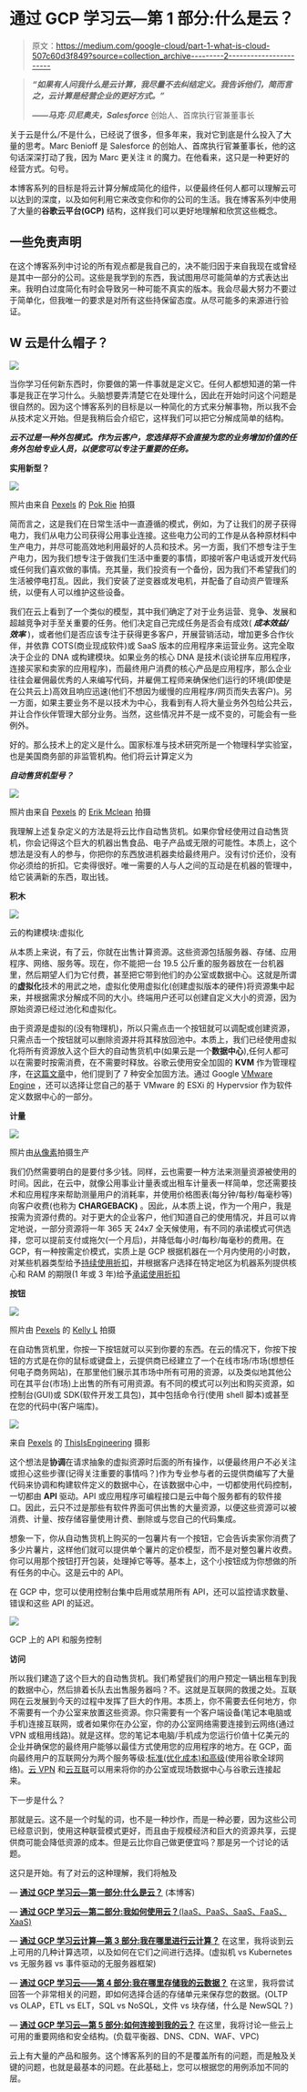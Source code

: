 # 通过 GCP 学习云—第 1 部分:什么是云？

> 原文：<https://medium.com/google-cloud/part-1-what-is-cloud-507c60d3f849?source=collection_archive---------2----------------------->

> ***“如果有人问我什么是云计算，我尽量不去纠结定义。我告诉他们，简而言之，云计算是经营企业的更好方式。”***
> 
> ***——马克·贝尼奥夫，Salesforce*** 创始人、首席执行官兼董事长

关于云是什么/不是什么，已经说了很多，但多年来，我对它到底是什么投入了大量的思考。Marc Benioff 是 Salesforce 的创始人、首席执行官兼董事长，他的这句话深深打动了我，因为 Marc 更关注 it 的魔力。在他看来，这只是一种更好的经营方式。句号。

本博客系列的目标是将云计算分解成简化的组件，以便最终任何人都可以理解云可以达到的深度，以及如何利用它来改变你和你的公司的生活。我在博客系列中使用了大量的**谷歌云平台(GCP)** 结构，这样我们可以更好地理解和欣赏这些概念。

## **一些免责声明**

在这个博客系列中讨论的所有观点都是我自己的，决不能归因于来自我现在或曾经是其中一部分的公司。这些是我学到的东西，我试图用尽可能简单的方式表达出来。我明白过度简化有时会导致另一种可能不真实的版本。我会尽最大努力不要过于简单化，但我唯一的要求是对所有这些持保留态度。从尽可能多的来源进行验证。

## W 云是什么帽子？

![](img/244679ca38645c36c1375fb393b60b39.png)

当你学习任何新东西时，你要做的第一件事就是定义它。任何人都想知道的第一件事是我正在学习什么。头脑想要弄清楚它在处理什么，因此在开始时问这个问题是很自然的。因为这个博客系列的目标是以一种简化的方式来分解事物，所以我不会从技术定义开始。但是我稍后会介绍它，这样我们可以把它分解成简单的结构。

***云不过是一种外包模式。作为云客户，您选择将不会直接为您的业务增加价值的任务外包给专业人员，以便您可以专注于重要的任务。***

**实用新型？**

![](img/d34384ee9af88dfda4738d7dc835bbe8.png)

照片由来自 [Pexels](https://www.pexels.com/photo/transmission-tower-under-gray-sky-189524/?utm_content=attributionCopyText&utm_medium=referral&utm_source=pexels) 的 [Pok Rie](https://www.pexels.com/@pok-rie-33563?utm_content=attributionCopyText&utm_medium=referral&utm_source=pexels) 拍摄

简而言之，这是我们在日常生活中一直遵循的模式，例如，为了让我们的房子获得电力，我们从电力公司获得公用事业连接。这些电力公司的工作是从各种原材料中生产电力，并尽可能高效地利用最好的人员和技术。另一方面，我们不想专注于生产电力，因为我们想专注于做我们生活中重要的事情，即接听客户电话或开发代码或任何我们喜欢做的事情。充其量，我们投资有一个备份，因为我们不希望我们的生活被停电打乱。因此，我们安装了逆变器或发电机，并配备了自动资产管理系统，以便有人可以维护这些设备。

我们在云上看到了一个类似的模型，其中我们确定了对于业务运营、竞争、发展和超越竞争对手至关重要的任务。他们决定自己完成任务是否会有成效( ***成本效益/效率*** )，或者他们是否应该专注于获得更多客户，开展营销活动，增加更多合作伙伴，并依靠 COTS(商业现成软件)或 SaaS 版本的应用程序来运营业务。这完全取决于企业的 DNA 或构建模块。如果业务的核心 DNA 是技术(谈论拼车应用程序，连接买家和卖家的应用程序)，而最终用户消费的核心产品是应用程序，那么企业往往会雇佣最优秀的人来编写代码，并雇佣工程师来确保他们运行的环境(即使是在公共云上)高效且响应迅速(他们不想因为缓慢的应用程序/网页而失去客户)。另一方面，如果主要业务不是以技术为中心，我看到有人将大量业务外包给公共云，并让合作伙伴管理大部分业务。当然，这些情况并不是一成不变的，可能会有一些例外。

好的。那么技术上的定义是什么。国家标准与技术研究所是一个物理科学实验室，也是美国商务部的非监管机构。他们将云计算定义为

> [](https://nvlpubs.nist.gov/nistpubs/Legacy/SP/nistspecialpublication800-145.pdf)

***自动售货机型号？***

![](img/a0e1cd4a5a2a927a4850942a73ceb23d.png)

照片由来自 [Pexels](https://www.pexels.com/photo/bright-soda-and-candy-machines-in-building-4062275/?utm_content=attributionCopyText&utm_medium=referral&utm_source=pexels) 的 [Erik Mclean](https://www.pexels.com/@introspectivedsgn?utm_content=attributionCopyText&utm_medium=referral&utm_source=pexels) 拍摄

我理解上述复杂定义的方法是将云比作自动售货机。如果你曾经使用过自动售货机，你会记得这个巨大的机器出售食品、电子产品或无限的可能性。本质上，这个想法是没有人的参与，你把你的东西放进机器卖给最终用户。没有讨价还价，没有你必须给的折扣。它卖得很好。唯一需要的人与人之间的互动是在机器的管理中，给它装满新的东西，取出钱。

**积木**

![](img/fe3e3dfb3f7eb18518076bccdf0b756c.png)

云的构建模块:虚拟化

从本质上来说，有了云，你就在出售计算资源。这些资源包括服务器、存储、应用程序、网络、服务等。现在，你不能把一台 19.5 公斤重的服务器放在一台机器里，然后期望人们为它付费，甚至把它带到他们的办公室或数据中心。这就是所谓的**虚拟化**技术的用武之地，虚拟化使用虚拟化(创建虚拟版本的硬件)将资源集中起来，并根据需求分解成不同的大小。终端用户还可以创建自定义大小的资源，因为原始资源已经过池化和虚拟化。

由于资源是虚拟的(没有物理机)，所以只需点击一个按钮就可以调配或创建资源，只需点击一个按钮就可以删除资源并将其释放回池中。本质上，我们已经使用虚拟化将所有资源放入这个巨大的自动售货机中(如果云是一个**数据中心**),任何人都可以在需要时按需消费，在不需要时释放。谷歌云使用安全加固的 **KVM** 作为管理程序，在[这篇文章](https://cloud.google.com/blog/products/gcp/7-ways-we-harden-our-kvm-hypervisor-at-google-cloud-security-in-plaintext)中，他们提到了 7 种安全加固方法。通过 Google [VMware Engine](https://cloud.google.com/vmware-engine) ，还可以选择让您自己的基于 VMware 的 ESXi 的 Hypervsior 作为软件定义数据中心的一部分。

**计量**

![](img/dc9eacf0de6765a5ddc554d471b482f6.png)

照片由[从](https://www.pexels.com/@shvets-production?utm_content=attributionCopyText&utm_medium=referral&utm_source=pexels)[像素](https://www.pexels.com/photo/woman-showing-measuring-tape-for-checking-body-forms-6975471/?utm_content=attributionCopyText&utm_medium=referral&utm_source=pexels)拍摄生产

我们仍然需要明白的是要付多少钱。同样，云也需要一种方法来测量资源被使用的时间。因此，在云中，就像公用事业计量表或出租车计量表一样简单，您还需要技术和应用程序来帮助测量用户的消耗率，并使用价格图表(每分钟/每秒/每毫秒等)向客户收费(也称为 **CHARGEBACK)** 。因此，从本质上说，作为一个用户，我是按需为资源付费的。对于更大的企业客户，他们知道自己的使用情况，并且可以肯定地说，一部分资源将一年 365 天 24x7 全天候使用，有不同的承诺模式可供选择，您可以提前支付或拖欠(一个月后)，并降低每小时/每秒/每毫秒的费用。在 GCP，有一种按需定价模式，实质上是 GCP 根据机器在一个月内使用的小时数，对某些机器类型给予[持续使用折扣](https://cloud.google.com/compute/docs/sustained-use-discounts)，并根据客户选择在特定地区为机器系列提供核心和 RAM 的期限(1 年或 3 年)给予[承诺使用折扣](https://cloud.google.com/compute/docs/instances/signing-up-committed-use-discounts)

**按钮**

![](img/862a74efa539fa0676552862576abf7e.png)

照片由 [Pexels](https://www.pexels.com/photo/anonymous-person-pressing-button-of-lift-3861787/?utm_content=attributionCopyText&utm_medium=referral&utm_source=pexels) 的 [Kelly L](https://www.pexels.com/@kelly-l-1179532?utm_content=attributionCopyText&utm_medium=referral&utm_source=pexels) 拍摄

在自动售货机里，你按一下按钮就可以买到你要的东西。在云的情况下，你按下按钮的方式是在你的鼠标或键盘上，云提供商已经建立了一个在线市场/市场(想想任何电子商务网站)，在那里他们展示其市场中所有可用的资源，以及类似地其他公司在其平台(市场)上出售的所有可用资源。有不同的模式可以列出和购买资源，如控制台(GUI)或 SDK(软件开发工具包)，其中包括命令行(使用 shell 脚本)或甚至在您的代码中(客户端库)。

![](img/f057f3f8e1857c0bd123465dd1aa805d.png)

来自 [Pexels](https://www.pexels.com/photo/woman-writing-on-whiteboard-3861943/?utm_content=attributionCopyText&utm_medium=referral&utm_source=pexels) 的 [ThisIsEngineering](https://www.pexels.com/@thisisengineering?utm_content=attributionCopyText&utm_medium=referral&utm_source=pexels) 摄影

这个想法是**协调**在请求抽象的虚拟资源时后面的所有操作，以便最终用户不必关注或担心这些步骤(记得关注重要的事情吗？)作为专业参与者的云提供商编写了大量代码来协调和构建软件定义的数据中心，在该数据中心中，一切都使用代码控制，一切都由 **API** 驱动。API 或应用程序可编程接口是云中每个服务都有的软件接口。因此，云只不过是那些有软件界面可供出售的大量资源，以便这些资源可以被消费、计量、按存储容量使用计费、删除或与您自己的代码集成。

想象一下，你从自动售货机上购买的一包薯片有一个按钮，它会告诉卖家你消费了多少片薯片，这样他们就可以提供单个薯片的定价模型，而不是对整包薯片收费。你可以用那个按钮打开包装，处理掉它等等。基本上，这个小按钮成为你想做的所有任务的中心。这是云中的 API。

在 GCP 中，您可以使用控制台集中启用或禁用所有 API，还可以监控请求数量、错误和这些 API 的延迟。

![](img/f5f077479c3a78f0ff00409c28e8420f.png)

GCP 上的 API 和服务控制

**访问**

所以我们建造了这个巨大的自动售货机。我们希望我们的用户预定一辆出租车到我的数据中心，然后排着长队去出售服务器吗？不。这就是互联网的救援之处。互联网在云发展到今天的过程中发挥了巨大的作用。本质上，你不需要去任何地方，你不需要有一个办公室来放置这些资源。你只需要有一个客户端设备(笔记本电脑或手机)连接互联网，或者如果你在办公室，你的办公室网络需要连接到云网络(通过 VPN 或租用线路)。就是这样。您的笔记本电脑/手机成为您运行价值十亿美元的企业并确保您的最终用户能够以最佳方式使用您的应用程序的地方。在 GCP，面向最终用户的互联网分为两个服务等级:[标准(优化成本)和高级](https://cloud.google.com/network-tiers)(使用谷歌全球网络)。[云 VPN](https://cloud.google.com/network-connectivity/docs/vpn/concepts/overview#:~:text=Cloud%20VPN%20securely%20connects%20your,it%20travels%20over%20the%20internet.) 和[云互联](https://cloud.google.com/network-connectivity/docs/interconnect)可以用来将你的办公室或现场数据中心与谷歌云连接起来。

下一步是什么？

那就是云。这不是一个时髦的词，也不是一种炒作，而是一种必要，因为这些公司已经意识到，使用这种联营模式更好，而且由于规模经济和巨大的资源共享，云提供商可能会降低资源的成本。但是云比你自己做更便宜吗？那是另一个讨论的话题。

这只是开始。有了对云的这种理解，我们将触及

— [**通过 GCP 学习云—第一部分:什么是云？**](/@abhinavbhatiaoncloud/part-1-what-is-cloud-507c60d3f849?source=your_stories_page----------------------------------------) (本博客)

— [**通过 GCP 学习云—第二部分:我如何使用云？**(IaaS、PaaS、SaaS、FaaS、XaaS)](/@abhinavbhatiaoncloud/part-2-how-can-i-consume-cloud-98fa1c2880aa?source=your_stories_page----------------------------------------)

— [**通过 GCP 学习云计算—第 3 部分:我在哪里进行云计算？**](/@abhinavbhatiaoncloud/part-3-where-do-i-compute-on-cloud-4c105d74b35a?source=your_stories_page----------------------------------------) 在这里，我将谈到云上可用的几种计算选项，以及如何在它们之间进行选择。(虚拟机 vs Kubernetes vs 无服务器 vs 事件驱动的无服务器框架)

— [**通过 GCP 学习云——第 4 部分:我在哪里存储我的云数据？**](/@abhinavbhatiaoncloud/part-4-where-do-i-store-my-data-on-cloud-f672b1a3bbb2?source=your_stories_page----------------------------------------) 在这里，我将尝试回答一个非常相关的问题，即如何选择合适的存储单元来保存您的数据。(OLTP vs OLAP，ETL vs ELT，SQL vs NoSQL，文件 vs 块存储，什么是 NewSQL？)

— [**通过 GCP 学习云—第 5 部分:如何连接到我的云？**](/@abhinavbhatiaoncloud/part-5-how-do-i-connect-to-my-cloud-53279e1e9e5e?source=your_stories_page----------------------------------------) 在这里，我将讨论一些云上可用的重要网络和安全结构。(负载平衡器、DNS、CDN、WAF、VPC)

云上有大量的产品和服务。这个博客系列的目的不是覆盖所有的问题，而是触及关键的问题，也就是最基本的问题。在此基础上，您可以根据您的用例添加不同的层。